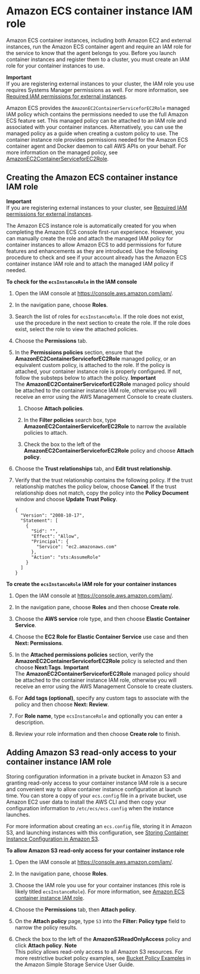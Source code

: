 # Amazon ECS container instance IAM role<a name="instance_IAM_role"></a>

Amazon ECS container instances, including both Amazon EC2 and external instances, run the Amazon ECS container agent and require an IAM role for the service to know that the agent belongs to you\. Before you launch container instances and register them to a cluster, you must create an IAM role for your container instances to use\.

**Important**  
If you are registering external instances to your cluster, the IAM role you use requires Systems Manager permissions as well\. For more information, see [Required IAM permissions for external instances](ecs-anywhere-iam.md#ecs-anywhere-iam-required)\.

Amazon ECS provides the `AmazonEC2ContainerServiceforEC2Role` managed IAM policy which contains the permissions needed to use the full Amazon ECS feature set\. This managed policy can be attached to an IAM role and associated with your container instances\. Alternatively, you can use the managed policy as a guide when creating a custom policy to use\. The container instance role provides permissions needed for the Amazon ECS container agent and Docker daemon to call AWS APIs on your behalf\. For more information on the managed policy, see [AmazonEC2ContainerServiceforEC2Role](security-iam-awsmanpol.md#security-iam-awsmanpol-AmazonEC2ContainerServiceforEC2Role)\.

## Creating the Amazon ECS container instance IAM role<a name="instance-iam-role-create"></a>

**Important**  
If you are registering external instances to your cluster, see [Required IAM permissions for external instances](ecs-anywhere-iam.md#ecs-anywhere-iam-required)\.

The Amazon ECS instance role is automatically created for you when completing the Amazon ECS console first\-run experience\. However, you can manually create the role and attach the managed IAM policy for container instances to allow Amazon ECS to add permissions for future features and enhancements as they are introduced\. Use the following procedure to check and see if your account already has the Amazon ECS container instance IAM role and to attach the managed IAM policy if needed\.<a name="procedure_check_instance_role"></a>

**To check for the `ecsInstanceRole` in the IAM console**

1. Open the IAM console at [https://console\.aws\.amazon\.com/iam/](https://console.aws.amazon.com/iam/)\.

1. In the navigation pane, choose **Roles**\. 

1. Search the list of roles for `ecsInstanceRole`\. If the role does not exist, use the procedure in the next section to create the role\. If the role does exist, select the role to view the attached policies\.

1. Choose the **Permissions** tab\.

1. In the **Permissions policies** section, ensure that the **AmazonEC2ContainerServiceforEC2Role** managed policy, or an equivalent custom policy, is attached to the role\. If the policy is attached, your container instance role is properly configured\. If not, follow the substeps below to attach the policy\.
**Important**  
The **AmazonEC2ContainerServiceforEC2Role** managed policy should be attached to the container instance IAM role, otherwise you will receive an error using the AWS Management Console to create clusters\.

   1. Choose **Attach policies**\.

   1. In the **Filter policies** search box, type **AmazonEC2ContainerServiceforEC2Role** to narrow the available policies to attach\.

   1. Check the box to the left of the **AmazonEC2ContainerServiceforEC2Role** policy and choose **Attach policy**\.

1. Choose the **Trust relationships** tab, and **Edit trust relationship**\.

1. Verify that the trust relationship contains the following policy\. If the trust relationship matches the policy below, choose **Cancel**\. If the trust relationship does not match, copy the policy into the **Policy Document** window and choose **Update Trust Policy**\.

   ```
   {
     "Version": "2008-10-17",
     "Statement": [
       {
         "Sid": "",
         "Effect": "Allow",
         "Principal": {
           "Service": "ec2.amazonaws.com"
         },
         "Action": "sts:AssumeRole"
       }
     ]
   }
   ```

**To create the `ecsInstanceRole` IAM role for your container instances**

1. Open the IAM console at [https://console\.aws\.amazon\.com/iam/](https://console.aws.amazon.com/iam/)\.

1. In the navigation pane, choose **Roles** and then choose **Create role**\.

1. Choose the **AWS service** role type, and then choose **Elastic Container Service**\.

1. Choose the **EC2 Role for Elastic Container Service** use case and then **Next: Permissions**\.

1. In the **Attached permissions policies** section, verify the **AmazonEC2ContainerServiceforEC2Role** policy is selected and then choose **Next:Tags**\.
**Important**  
The **AmazonEC2ContainerServiceforEC2Role** managed policy should be attached to the container instance IAM role, otherwise you will receive an error using the AWS Management Console to create clusters\.

1. For **Add tags \(optional\)**, specify any custom tags to associate with the policy and then choose **Next: Review**\.

1. For **Role name**, type `ecsInstanceRole` and optionally you can enter a description\.

1. Review your role information and then choose **Create role** to finish\.

## Adding Amazon S3 read\-only access to your container instance IAM role<a name="container-instance-role-s3"></a>

Storing configuration information in a private bucket in Amazon S3 and granting read\-only access to your container instance IAM role is a secure and convenient way to allow container instance configuration at launch time\. You can store a copy of your `ecs.config` file in a private bucket, use Amazon EC2 user data to install the AWS CLI and then copy your configuration information to `/etc/ecs/ecs.config` when the instance launches\.

For more information about creating an `ecs.config` file, storing it in Amazon S3, and launching instances with this configuration, see [Storing Container Instance Configuration in Amazon S3](ecs-agent-config.md#ecs-config-s3)\.

**To allow Amazon S3 read\-only access for your container instance role**

1. Open the IAM console at [https://console\.aws\.amazon\.com/iam/](https://console.aws.amazon.com/iam/)\.

1. In the navigation pane, choose **Roles**\. 

1. Choose the IAM role you use for your container instances \(this role is likely titled `ecsInstanceRole`\)\. For more information, see [Amazon ECS container instance IAM role](#instance_IAM_role)\.

1. Choose the **Permissions** tab, then **Attach policy**\.

1. On the **Attach policy** page, type `S3` into the **Filter: Policy type** field to narrow the policy results\.

1. Check the box to the left of the **AmazonS3ReadOnlyAccess** policy and click **Attach policy**\.
**Note**  
This policy allows read\-only access to all Amazon S3 resources\. For more restrictive bucket policy examples, see [Bucket Policy Examples](https://docs.aws.amazon.com/AmazonS3/latest/dev/example-bucket-policies.html) in the Amazon Simple Storage Service User Guide\.